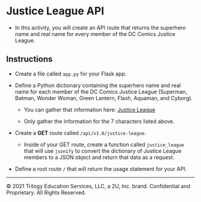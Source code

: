 # Justice League API

* In this activity, you will create an API route that returns the superhero name and real name for every member of the DC Comics Justice League.

## Instructions

* Create a file called `app.py` for your Flask app.

* Define a Python dictionary containing the superhero name and real name for each member of the DC Comics Justice League (Superman, Batman, Wonder Woman, Green Lantern, Flash, Aquaman, and Cyborg).

  * You can gather that information here: [Justice League](https://en.wikipedia.org/wiki/Justice_League)

  * Only gather the information for the 7 characters listed above.

* Create a **GET** route called `/api/v1.0/justice-league`.

  * Inside of your GET route, create a function called `justice_league` that will use `jsonify` to convert the dictionary of Justice League members to a JSON object and return that data as a request.

* Define a root route `/` that will return the usage statement for your API.

- - -

© 2021 Trilogy Education Services, LLC, a 2U, Inc. brand. Confidential and Proprietary. All Rights Reserved.
